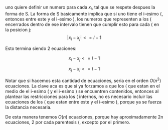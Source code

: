 uno quiere definir un numero para cada $x_i$, tal que se respete despues la forma de S.
La forma de S basicamente implica que si uno tiene el i-esimo (, entonces entre este y el i-esimo ), los numeros que representen a los ( encerrados dentro de ese intervalo tienen que cumplir esto para cada ( en la posicion j:
$$|x_i - x_j| <= l - 1$$

Esto termina siendo 2 ecuaciones:

$$ x_i - x_j <= l - 1$$

$$ x_j - x_i <= l - 1$$

Notar que si hacemos esta cantidad de ecuaciones, seria en el orden $O(n^2)$ ecuaciones. La clave aca es que si ya forzamos a que los ( que estan en el medio de el i-esimo ( y el i-esimo ) se encuentren contenidos, entonces al plantear las restricciones para los ( internos, no es necesario incluir las ecuaciones de los ( que estan entre este y el i-esimo ), porque ya se fuerza la distancia necesaria.

De esta manera tenemos $O(n)$ ecuaciones, porque hay aproximadamente 2n ecuaciones, 2 por cada parentesis (, excepto por el primero.
